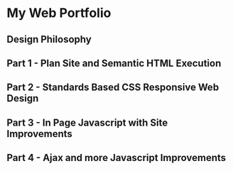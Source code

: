# My Web Portfolio

## Design Philosophy

## Part 1 - Plan Site and Semantic HTML Execution

## Part 2 - Standards Based CSS Responsive Web Design

## Part 3 - In Page Javascript with Site Improvements

## Part 4 - Ajax and more Javascript Improvements

